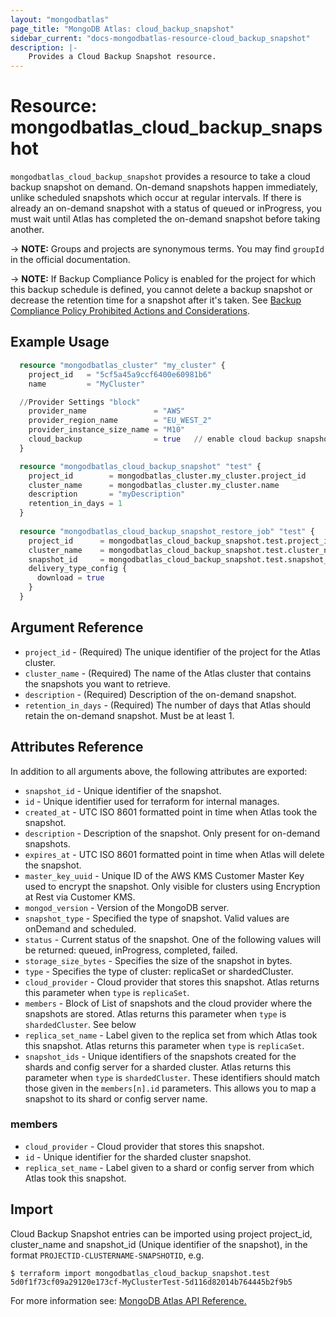 ```yaml
---
layout: "mongodbatlas"
page_title: "MongoDB Atlas: cloud_backup_snapshot"
sidebar_current: "docs-mongodbatlas-resource-cloud_backup_snapshot"
description: |-
    Provides a Cloud Backup Snapshot resource.
---
```


# Resource: mongodbatlas_cloud_backup_snapshot

`mongodbatlas_cloud_backup_snapshot` provides a resource to take a cloud backup snapshot on demand.
On-demand snapshots happen immediately, unlike scheduled snapshots which occur at regular intervals. If there is already an on-demand snapshot with a status of queued or inProgress, you must wait until Atlas has completed the on-demand snapshot before taking another.

-> **NOTE:** Groups and projects are synonymous terms. You may find `groupId` in the official documentation.

-> **NOTE:** If Backup Compliance Policy is enabled for the project for which this backup schedule is defined, you cannot delete a backup snapshot or decrease the retention time for a snapshot after it's taken.  See [Backup Compliance Policy Prohibited Actions and Considerations](https://www.mongodb.com/docs/atlas/backup/cloud-backup/backup-compliance-policy/#configure-a-backup-compliance-policy).

## Example Usage

```terraform
  resource "mongodbatlas_cluster" "my_cluster" {
    project_id   = "5cf5a45a9ccf6400e60981b6"
    name         = "MyCluster"

  //Provider Settings "block"
    provider_name               = "AWS"
    provider_region_name        = "EU_WEST_2"
    provider_instance_size_name = "M10"
    cloud_backup                = true   // enable cloud backup snapshots
  }

  resource "mongodbatlas_cloud_backup_snapshot" "test" {
    project_id        = mongodbatlas_cluster.my_cluster.project_id
    cluster_name      = mongodbatlas_cluster.my_cluster.name
    description       = "myDescription"
    retention_in_days = 1
  }
  
  resource "mongodbatlas_cloud_backup_snapshot_restore_job" "test" {
    project_id      = mongodbatlas_cloud_backup_snapshot.test.project_id
    cluster_name    = mongodbatlas_cloud_backup_snapshot.test.cluster_name
    snapshot_id     = mongodbatlas_cloud_backup_snapshot.test.snapshot_id
    delivery_type_config {
      download = true
    }
  }
```

## Argument Reference

* `project_id` - (Required) The unique identifier of the project for the Atlas cluster.
* `cluster_name` - (Required) The name of the Atlas cluster that contains the snapshots you want to retrieve.
* `description` - (Required) Description of the on-demand snapshot.
* `retention_in_days` - (Required) The number of days that Atlas should retain the on-demand snapshot. Must be at least 1.

## Attributes Reference

In addition to all arguments above, the following attributes are exported:

* `snapshot_id` - Unique identifier of the snapshot.
* `id` -	Unique identifier used for terraform for internal manages.
* `created_at` - UTC ISO 8601 formatted point in time when Atlas took the snapshot.
* `description` - Description of the snapshot. Only present for on-demand snapshots.
* `expires_at` - UTC ISO 8601 formatted point in time when Atlas will delete the snapshot.
* `master_key_uuid` - Unique ID of the AWS KMS Customer Master Key used to encrypt the snapshot. Only visible for clusters using Encryption at Rest via Customer KMS.
* `mongod_version` - Version of the MongoDB server.
* `snapshot_type` - Specified the type of snapshot. Valid values are onDemand and scheduled.
* `status` - Current status of the snapshot. One of the following values will be returned: queued, inProgress, completed, failed.
* `storage_size_bytes` - Specifies the size of the snapshot in bytes.
* `type` - Specifies the type of cluster: replicaSet or shardedCluster.
* `cloud_provider` - Cloud provider that stores this snapshot. Atlas returns this parameter when `type` is `replicaSet`.
* `members` - Block of List of snapshots and the cloud provider where the snapshots are stored. Atlas returns this parameter when `type` is `shardedCluster`. See below
* `replica_set_name` - Label given to the replica set from which Atlas took this snapshot. Atlas returns this parameter when `type` is `replicaSet`.
* `snapshot_ids` - Unique identifiers of the snapshots created for the shards and config server for a sharded cluster. Atlas returns this parameter when `type` is `shardedCluster`. These identifiers should match those given in the `members[n].id` parameters. This allows you to map a snapshot to its shard or config server name.

### members

* `cloud_provider` - Cloud provider that stores this snapshot.
* `id` - Unique identifier for the sharded cluster snapshot.
* `replica_set_name` - Label given to a shard or config server from which Atlas took this snapshot.

## Import

Cloud Backup Snapshot entries can be imported using project project_id, cluster_name and snapshot_id (Unique identifier of the snapshot), in the format `PROJECTID-CLUSTERNAME-SNAPSHOTID`, e.g.

```
$ terraform import mongodbatlas_cloud_backup_snapshot.test 5d0f1f73cf09a29120e173cf-MyClusterTest-5d116d82014b764445b2f9b5
```

For more information see: [MongoDB Atlas API Reference.](https://docs.atlas.mongodb.com/reference/api/cloud-backup/backup/backups/)